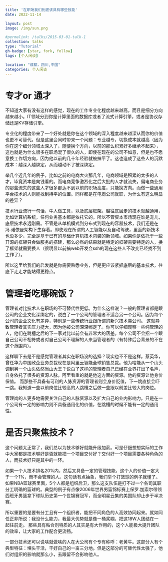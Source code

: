 ```yaml
---
title: '在职场我们到底该具有哪些技能'
date: 2022-11-14

layout: post
image: /img/sun.png

#permalink: /talks/2015-03-01-talk-1
collection: talks
type: "Tutorial"
gh-badge: [star, fork, follow]
tags: [个人闲谈]

location: "成都，四川,中国"
categories: 个人闲谈
---
```


# 专才or 通才

不知道大家有没有这样的感觉，现在的工作专业化程度越来越高，而且是细分方向越来越小。IT领域分到你是计算里面的数据库或者了流式计算引擎，或者是协议存储还是KV存储引擎。

专业化的程度带来了一个好处就是你在这个领域的深入程度越来越深从而你的价值也更不可替代。但是这里会同时带来一个问题：专业越专，切换成本就越高（因为你在这个细分领域太深入了，随便换个方向，以前的那么积累好多继承不起来），这也就是为什么很多在职场混了很久的人，即使在现在的公司不如意，但是也不愿意换工作切方向，因为他以前的几十年经验就被抹平了。这也造成了这些人的沉默成本：越深入越绑定，从而越动不了被深绑定。

举几个近几年的例子，比如之前的电商大火那几年，电商领域是积累的太多的人才，毕竟资本是向钱看的。而电商竞争激烈化之后大批的人才就流失，偏电商业务的那些流失的这些人才很多都达不到以前的职场高度，只能换方向。而做一些通用平台技术的人则能找到持平的位置。同样都是在电商公司就职，为什么有这么明显的差异？

技术行业流行一句话，牛人做工具，以及底层框架。越往底层走的技术就越通用，比如计算机系统，任何业务基本都是依托它的。所以不管资本市场现在谁是宠儿，底层技术永远刚需。不管是从单机模式到分布式到现在的容器技术，我们还是在冯.诺依曼架构下生存着。即使现在所谓的人工智能以及自动驾驶，里面的新技术也没多少，完全是基于已有的基础计算机技术包装的新领域。如果你是依托于一些开源的框架只会做服务的搭建，那么必然的结果就是特定的框架需要特定的人，换了框架就需要换人（很明显以前搞web开发会ssh的现在这些人不改变已经找不到工作了）。

所以这里给我们的启发就是你需要熟悉业务，但是更应该紧抓底层的基本技术，往底下走走才能站得更稳点。

# 管理者吃哪碗饭？

管理者对比技术人在职场的不可替代性更低。为什么这样说？一般的管理者都是跟公司的企业文化深绑定的，说白了一个公司的管理者不适合另一个公司。因为每个公司的企业文化有差异，特别是一些传统行业跟所谓的新兴技术类公司。
这就导致管理者其实压力挺大，因为他被公司深深绑定了。你可以仔细观察一些纯管理的人，他们在跳槽之后的下一家对比以前会有非常大的落差。每个公司不会招一个跟自己公司不相符或者对自己公司不理解的人来当管理者的（有特殊后台背景的不在这个范围内）。

这样聊下去是不是感觉管理者其实在职场没的选择？现实也不不是这样。蔡英华，曾任华为中国政企业务总裁现在是阿里云智能全球销售总裁。他为啥能从一个山头调到另一个山头依然当山大王？说白了这样的管理者自己已经在业界打出了名声，自身依托了很多的资源人脉，阿里看重的就是他这方面的资源。他的资源让他身价保值。
而那些不具备有可利的人脉资源的管理者则会身价贬值，下一跳直接会吓一跳。我知道一些以前岗位比较高的人跳槽之后做一些跟以前差比较大的岗位。

管理岗的人更多地需要关注自己的人脉资源以及扩大自己的业内影响力。只是在一个公司有一定的影响力则不具备通用化的价值，在跳槽的时候不能有一定的通用性。

# 是否只聚焦技术？

这个问题太正常了，我们总以为技术够好就能升级加薪。可是仔细想想实际的工作中大家都是技术够好是否就能把一个项目交付好？交付好一个项目需要各种角色的人，而技术好只是其中的一环。

如果一个人技术排名20%内，然后又具备一定的管理技能，这个人的价值一定大于一个1%，而不会管理的人。这句话有点抽象，我们举个打篮球的例子就懂了。如果NBA篮球赛里面，5个人都是组织后卫，那么这支队伍是打不过一个各司其职分工明确的篮球的。典型的例子有点像2006年世界男篮锦标赛上保罗.加索尔带领西班牙男篮拿下球队历史第一个世锦赛冠军，而全明星云集的美国队却止步于半决赛。

所以重要的是要有分工且有一个组织者，能把不同角色的人高效协同起来。就如同任正非所说：我没什么能力，我最大优势就是像一桶浆糊，把这18W人团结在一起往前走。
那些具有粘合剂特质的人其实是有大作用的，这个人能极大提升团队的效率，让大家的工作配合更流畅。

一部分技术还可以说啥就做啥的人在大公司有个专有称呼：老黄牛。这部分人有个典型特征：埋头干活，干好自己的一亩三分地。但是这部分的可替代性太强了，他们对组织的影响就那么小，去跟留不会影响他人。

